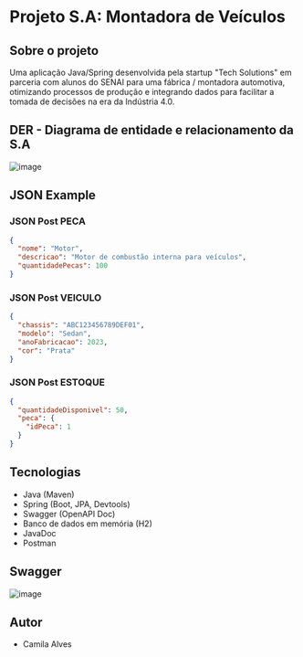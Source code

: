 # Projeto S.A: Montadora de Veículos

## Sobre o projeto
Uma aplicação Java/Spring desenvolvida pela startup "Tech Solutions" em parceria com alunos do SENAI para uma fábrica / montadora automotiva, otimizando processos de produção e integrando dados para facilitar a tomada de decisões na era da Indústria 4.0.

## DER - Diagrama de entidade e relacionamento da S.A 
![image](https://github.com/alvescamila87/projeto-sa-fabrica-veiculo/assets/116912821/d8ac0ec4-98af-4382-9d7c-b46a86484fee)

## JSON Example
### JSON Post PECA
```json
{
  "nome": "Motor",
  "descricao": "Motor de combustão interna para veículos",
  "quantidadePecas": 100
}
```
### JSON Post VEICULO
```json
{
  "chassis": "ABC123456789DEF01",
  "modelo": "Sedan",
  "anoFabricacao": 2023,
  "cor": "Prata"  
}
```

### JSON Post ESTOQUE
```json
{
  "quantidadeDisponivel": 50,
  "peca": {
    "idPeca": 1
  }
}
```

## Tecnologias
* Java (Maven)
* Spring (Boot, JPA, Devtools)
* Swagger (OpenAPI Doc)
* Banco de dados em memória (H2)
* JavaDoc
* Postman

## Swagger
![image](https://github.com/alvescamila87/projeto-sa-fabrica-veiculo/assets/116912821/81101f57-cc0b-4490-953b-8e8376538a80)


## Autor
* Camila Alves
